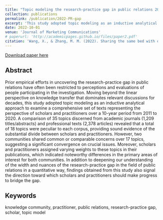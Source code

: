 ```yaml
---
title: "Topic modeling the research-practice gap in public relations 2011-2020"
collection: publications
permalink: /publication/2022-PR-gap
excerpt: 'This study adopted topic modeling as an inductive analytical approach to examine a comprehensive set of texts representing the perspective of scholars and practitioners over a 10-year period from 2011 to 2020.'
date: 2022-10-01
venue: 'Journal of Marketing Communications'
# paperurl: 'http://academicpages.github.io/files/paper2.pdf'
citation: 'Wang, X., & Zhang, M. M. (2022). Sharing the same bed with different dreams: Topic modeling the research-practice gap in public relations 2011-2020. Journal of Marketing Communications, 1-25.'
---
```


[Download paper here](http://maggiezhangdata.github.io/files/2022_JoMC_WangZhang2022Topicmodelingtheresearch-practicegapinPR.pdf)


Abstract
---------
Prior empirical efforts in uncovering the research-practice gap in public relations have often been restricted to perceptions and evaluations of people participating in the investigation. Moving beyond the linear perspective on knowledge transfer that dominates relevant discussions for decades, this study adopted topic modeling as an inductive analytical approach to examine a comprehensive set of texts representing the perspective of scholars and practitioners over a 10-year period from 2011 to 2020. A comparison of 35 topics discerned from academic journals (1,209 titles/abstracts) and professional texts (2,378 articles) revealed that a total of 18 topics were peculiar to each corpus, providing sound evidence of the substantial divide between scholars and practitioners. However, two communities shared common or comparable concerns over 17 topics, suggesting a significant convergence on crucial issues. Moreover, scholars and practitioners assigned varying weights to these topics in their publications, which indicated noteworthy differences in the primary areas of interest for both communities. In addition to deepening our understanding of the width and nuances of the research-practice gap in the field of public relations in a quantitative way, findings obtained from this study also signal the direction toward which scholars and practitioners should make progress to bridge the gap.

Keywords
----------
knowledge community, practitioner, public relations, research-practice gap, scholar, topic model

